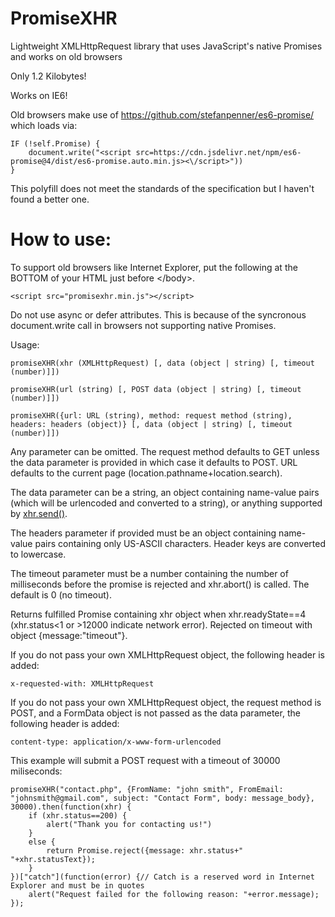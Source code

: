 # PromiseXHR
Lightweight XMLHttpRequest library that uses JavaScript's native Promises and works on old browsers 

Only 1.2 Kilobytes!

Works on IE6!

Old browsers make use of https://github.com/stefanpenner/es6-promise/ which loads via:

    IF (!self.Promise) {
        document.write("<script src=https://cdn.jsdelivr.net/npm/es6-promise@4/dist/es6-promise.auto.min.js><\/script>"))
    }
    
This polyfill does not meet the standards of the specification but I haven't found a better one.

<h1>How to use:</h1>

To support old browsers like Internet Explorer, put the following at the BOTTOM of your HTML just before &lt;/body&gt;.

    <script src="promisexhr.min.js"></script>

Do not use async or defer attributes. This is because of the syncronous document.write call in browsers not supporting native Promises.

Usage:

    promiseXHR(xhr (XMLHttpRequest) [, data (object | string) [, timeout (number)]])

    promiseXHR(url (string) [, POST data (object | string) [, timeout (number)]])

    promiseXHR({url: URL (string), method: request method (string), headers: headers (object)} [, data (object | string) [, timeout (number)]])

Any parameter can be omitted. The request method defaults to GET unless the data parameter is provided in which case it defaults to POST. URL defaults to the current page (location.pathname+location.search).

The data parameter can be a string, an object containing name-value pairs (which will be urlencoded and converted to a string), or anything supported by <a href="https://developer.mozilla.org/en-US/docs/Web/API/XMLHttpRequest/send">xhr.send()</a>.

The headers parameter if provided must be an object containing name-value pairs containing only US-ASCII characters. Header keys are converted to lowercase.

The timeout parameter must be a number containing the number of milliseconds before the promise is rejected and xhr.abort() is called. The default is 0 (no timeout).

Returns fulfilled Promise containing xhr object when xhr.readyState==4 (xhr.status<1 or >12000 indicate network error). Rejected on timeout with object {message:"timeout"}.

If you do not pass your own XMLHttpRequest object, the following header is added:

    x-requested-with: XMLHttpRequest
    
If you do not pass your own XMLHttpRequest object, the request method is POST, and a FormData object is not passed as the data parameter, the following header is added:

    content-type: application/x-www-form-urlencoded

This example will submit a POST request with a timeout of 30000 miliseconds:

    promiseXHR("contact.php", {FromName: "john smith", FromEmail: "johnsmith@gmail.com", subject: "Contact Form", body: message_body}, 30000).then(function(xhr) {
        if (xhr.status==200) {
            alert("Thank you for contacting us!")
        }
        else {
            return Promise.reject({message: xhr.status+" "+xhr.statusText});
        }
    })["catch"](function(error) {// Catch is a reserved word in Internet Explorer and must be in quotes
        alert("Request failed for the following reason: "+error.message);
    });
